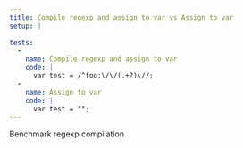 ```yaml
---
title: Compile regexp and assign to var vs Assign to var
setup: |
  
tests:
  -
    name: Compile regexp and assign to var
    code: |
      var test = /^foo:\/\/(.+?)\//;
  -
    name: Assign to var
    code: |
      var test = "";
---
```

Benchmark regexp compilation
